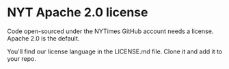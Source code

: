NYT Apache 2.0 license
=======

Code open-sourced under the NYTimes GitHub account needs a license. Apache 2.0 is the default.

You'll find our license language in the LICENSE.md file. Clone it and add it to your repo.

